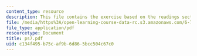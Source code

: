 ```yaml
---
content_type: resource
description: This file contains the exercise based on the readings section.
file: /media/https%3A/open-learning-course-data-rc.s3.amazonaws.com/6-763-applied-superconductivity-fall-2005/c134f495b75caf9b6d865bcc504c67c0_ps7.pdf
file_type: application/pdf
resourcetype: Document
title: ps7.pdf
uid: c134f495-b75c-af9b-6d86-5bcc504c67c0
---
```

